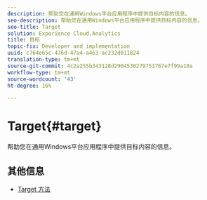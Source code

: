 ```yaml
---
description: 帮助您在通用Windows平台应用程序中提供目标内容的信息。
seo-description: 帮助您在通用Windows平台应用程序中提供目标内容的信息。
seo-title: Target
solution: Experience Cloud,Analytics
title: 目标
topic-fix: Developer and implementation
uuid: c764e65c-476d-47a4-a463-ac232d011824
translation-type: tm+mt
source-git-commit: 4c2a255b343128d2904530279751767e7f99a10a
workflow-type: tm+mt
source-wordcount: '43'
ht-degree: 16%

---
```



# Target{#target}

帮助您在通用Windows平台应用程序中提供目标内容的信息。

## 其他信息

+ [Target 方法](/help/universal-windows/target/target-methods.md)
